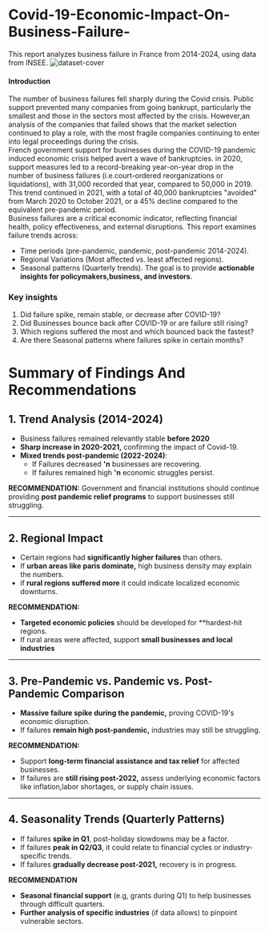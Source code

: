 # Covid-19-Economic-Impact-On-Business-Failure-
This report analyzes business failure in France from 2014-2024, using data from INSEE.
![dataset-cover](https://github.com/user-attachments/assets/54fd4a43-c13e-4da5-b2be-29574c2599cb)

#### Introduction 
The number of business failures fell sharply during the Covid crisis. Public support prevented many companies from going bankrupt, particularly the smallest and those in the sectors most affected by the crisis. However,an analysis of the companies that failed shows that the market selection continued to play a role, with the most fragile companies continuing to enter into legal proceedings during the crisis. <br> French government support for businesses during the COVID-19 pandemic induced economic crisis helped avert a wave of bankruptcies. in 2020, support measures led to a record-breaking year-on-year drop in the number of business failures (i.e.court-ordered reorganizations or liquidations), with 31,000 recorded that year, compared to 50,000 in 2019. This trend continued in 2021, with a total of 40,000 bankruptcies "avoided" from March 2020 to October 2021, or a 45% decline compared to the equivalent pre-pandemic period. <br> Business failures are a critical economic indicator, reflecting financial health, policy effectiveness, and external disruptions. This report examines failure trends across:
* Time periods (pre-pandemic, pandemic, post-pandemic 2014-2024).
* Regional Variations (Most affected vs. least affected regions).
* Seasonal patterns (Quarterly trends).
The goal is to provide **actionable insights for policymakers,business, and investors**.
### Key insights 
1. Did failure spike, remain stable, or decrease after COVID-19?
2. Did Businesses bounce back after COVID-19 or are failure still rising?
3. Which regions suffered the most and which bounced back the fastest?
4. Are there Seasonal patterns where failures spike in certain months?
# Summary of Findings And Recommendations 
## 1. Trend Analysis (2014-2024)
* Business failures remained relevantly stable **before 2020**
* **Sharp increase in 2020-2021,** confirming the impact of Covid-19.
* **Mixed trends post-pandemic (2022-2024)**:
  * If Failures decreased **'n** businesses are recovering.
  * If failures remained high **'n** economic struggles persist.

**RECOMMENDATION:** Government and financial institutions should continue providing **post pandemic relief programs** to support businesses still struggling.
___
## 2. Regional Impact 
* Certain regions had **significantly higher failures** than others.
* If **urban areas like paris dominate,** high business density may explain the numbers.
* if **rural regions suffered more** it could indicate localized economic downturns.

**RECOMMENDATION:** 
* **Targeted economic policies** should be developed for **hardest-hit regions.
* If rural areas were affected, support **small businesses and local industries**
___
## 3. Pre-Pandemic vs. Pandemic vs. Post-Pandemic Comparison 
* **Massive failure spike during the pandemic,** proving COVID-19's economic disruption.
* If failures **remain high post-pandemic,** industries may still be struggling.

**RECOMMENDATION:** 
* Support **long-term financial assistance and tax relief** for affected businesses.
* If failures are **still rising post-2022,** assess underlying economic factors like inflation,labor shortages, or supply chain issues.
___
## 4. Seasonality Trends (Quarterly Patterns)
* If failures **spike in Q1**, post-holiday slowdowns may be a factor.
* If failures **peak in Q2/Q3**, it could relate to financial cycles or industry-specific trends.
* If failures **gradually decrease post-2021,** recovery is in progress.

**RECOMMENDATION** 
* **Seasonal financial support** (e.g, grants during Q1) to help businesses through difficult quarters.
* **Further analysis of specific industries** (if data allows) to pinpoint vulnerable sectors.

